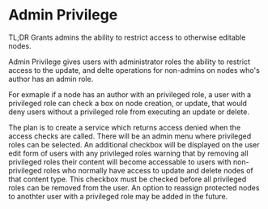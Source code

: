 # Admin Privilege
TL;DR
Grants admins the ability to restrict access to otherwise editable nodes.

Admin Privilege gives users with administrator roles the ability to restrict access to the update, and delte operations for non-admins on nodes who's author has an admin role.

For exmaple if a node has an author with an privileged role, a user with a privileged role can check a box on node creation, or update, that would deny users without a privileged role from executing an update or delete.


The plan is to create a service which returns access denied when the access checks are called. There will be an admin menu where privileged roles can be selected. An additional checkbox will be displayed on the user edit form of users with any privileged roles warning that by removing all privileged roles their content will become accessable to users with non-privileged roles who normally have access to update and delete nodes of that content type. This checkbox must be checked before all privileged roles can be removed from the user. An option to reassign protected nodes to anothter user with a privileged role may be added in the future.


